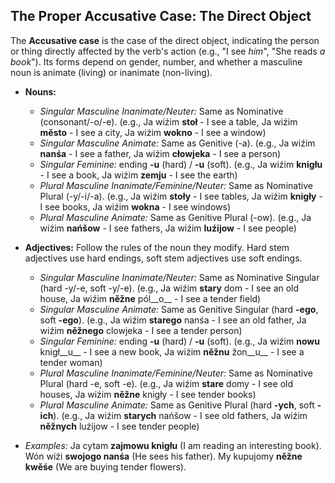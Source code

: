 ## The Proper Accusative Case: The Direct Object

The __Accusative case__ is the case of the direct object, indicating the person or thing directly affected by the verb's action (e.g., "I see _him_", "She reads _a book_"). Its forms depend on gender, number, and whether a masculine noun is animate (living) or inanimate (non-living).

*   __Nouns:__
    
    *   _Singular Masculine Inanimate/Neuter:_ Same as Nominative (consonant/-o/-e). (e.g., Ja wiźim __stoł__ - I see a table, Ja wiźim __město__ - I see a city, Ja wiźim __wokno__ - I see a window)
    *   _Singular Masculine Animate:_ Same as Genitive (-a). (e.g., Ja wiźim __nanśa__ - I see a father, Ja wiźim __cłowjeka__ - I see a person)
    *   _Singular Feminine:_ ending __-u__ (hard) / __-u__ (soft). (e.g., Ja wiźim __knigłu__ - I see a book, Ja wiźim __zemju__ - I see the earth)
    *   _Plural Masculine Inanimate/Feminine/Neuter:_ Same as Nominative Plural (-y/-i/-a). (e.g., Ja wiźim __stoły__ - I see tables, Ja wiźim __knigły__ - I see books, Ja wiźim __wokna__ - I see windows)
    *   _Plural Masculine Animate:_ Same as Genitive Plural (-ow). (e.g., Ja wiźim __nańšow__ - I see fathers, Ja wiźim __luźijow__ - I see people)
    
    
    
*   __Adjectives:__ Follow the rules of the noun they modify. Hard stem adjectives use hard endings, soft stem adjectives use soft endings.
    
    *   _Singular Masculine Inanimate/Neuter:_ Same as Nominative Singular (hard -y/-e, soft -y/-e). (e.g., Ja wiźim __stary__ dom - I see an old house, Ja wiźim __něžne__ pól__o__ - I see a tender field)
    *   _Singular Masculine Animate:_ Same as Genitive Singular (hard __-ego__, soft __-ego__). (e.g., Ja wiźim __starego__ nanśa - I see an old father, Ja wiźim __něžnego__ clowjeka - I see a tender person)
    *   _Singular Feminine:_ ending __-u__ (hard) / __-u__ (soft). (e.g., Ja wiźim __nowu__ knigł__u__ - I see a new book, Ja wiźim __něžnu__ žon__u__ - I see a tender woman)
    *   _Plural Masculine Inanimate/Feminine/Neuter:_ Same as Nominative Plural (hard -e, soft -e). (e.g., Ja wiźim __stare__ domy - I see old houses, Ja wiźim __něžne__ knigły - I see tender books)
    *   _Plural Masculine Animate:_ Same as Genitive Plural (hard __-ych__, soft __-ich__). (e.g., Ja wiźim __starych__ nańšow - I see old fathers, Ja wiźim __něžnych__ luźijow - I see tender people)
    
    
    
*   _Examples:_ Ja cytam __zajmowu knigłu__ (I am reading an interesting book). Wón wiźi __swojogo nanśa__ (He sees his father). My kupujomy __něžne kwěśe__ (We are buying tender flowers).